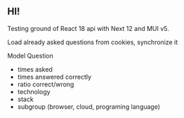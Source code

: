 

## HI!

Testing ground of React 18 api with Next 12 and MUI v5.

Load already asked questions from cookies, synchronize it


Model Question
- times asked
- times answered correctly
- ratio correct/wrong
- technology
- stack
- subgroup (browser, cloud, programing language)
